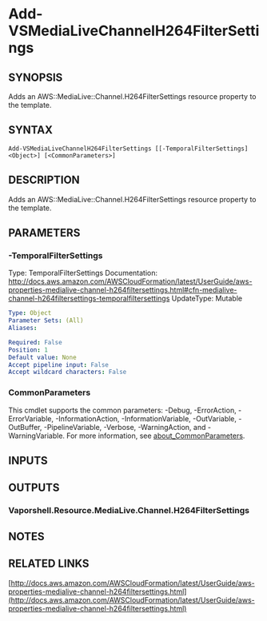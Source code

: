 # Add-VSMediaLiveChannelH264FilterSettings

## SYNOPSIS
Adds an AWS::MediaLive::Channel.H264FilterSettings resource property to the template.

## SYNTAX

```
Add-VSMediaLiveChannelH264FilterSettings [[-TemporalFilterSettings] <Object>] [<CommonParameters>]
```

## DESCRIPTION
Adds an AWS::MediaLive::Channel.H264FilterSettings resource property to the template.

## PARAMETERS

### -TemporalFilterSettings
Type: TemporalFilterSettings
Documentation: http://docs.aws.amazon.com/AWSCloudFormation/latest/UserGuide/aws-properties-medialive-channel-h264filtersettings.html#cfn-medialive-channel-h264filtersettings-temporalfiltersettings
UpdateType: Mutable

```yaml
Type: Object
Parameter Sets: (All)
Aliases:

Required: False
Position: 1
Default value: None
Accept pipeline input: False
Accept wildcard characters: False
```

### CommonParameters
This cmdlet supports the common parameters: -Debug, -ErrorAction, -ErrorVariable, -InformationAction, -InformationVariable, -OutVariable, -OutBuffer, -PipelineVariable, -Verbose, -WarningAction, and -WarningVariable. For more information, see [about_CommonParameters](http://go.microsoft.com/fwlink/?LinkID=113216).

## INPUTS

## OUTPUTS

### Vaporshell.Resource.MediaLive.Channel.H264FilterSettings
## NOTES

## RELATED LINKS

[http://docs.aws.amazon.com/AWSCloudFormation/latest/UserGuide/aws-properties-medialive-channel-h264filtersettings.html](http://docs.aws.amazon.com/AWSCloudFormation/latest/UserGuide/aws-properties-medialive-channel-h264filtersettings.html)

